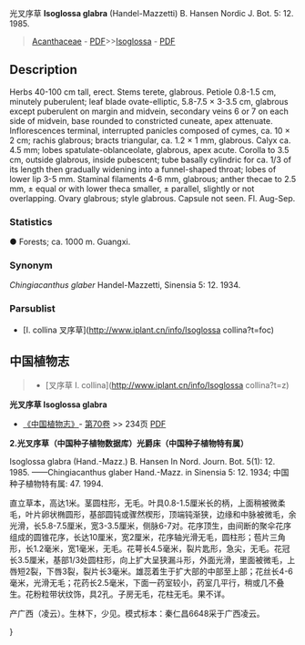光叉序草 **Isoglossa glabra** (Handel-Mazzetti) B. Hansen Nordic J. Bot. 5: 12. 1985.

> [Acanthaceae](Acanthaceae-爵床科.md) - [PDF](http://www.iplant.cn/foc/pdf/Acanthaceae.pdf)>>[Isoglossa](http://www.iplant.cn/info/Isoglossa?t=foc) - [PDF](http://www.iplant.cn/foc/pdf/Isoglossa.pdf)

## Description

Herbs 40-100 cm tall, erect. Stems terete, glabrous. Petiole 0.8-1.5 cm, minutely puberulent; leaf blade ovate-elliptic, 5.8-7.5 × 3-3.5 cm, glabrous except puberulent on margin and midvein, secondary veins 6 or 7 on each side of midvein, base rounded to constricted cuneate, apex attenuate. Inflorescences terminal, interrupted panicles composed of cymes, ca. 10 × 2 cm; rachis glabrous; bracts triangular, ca. 1.2 × 1 mm, glabrous. Calyx ca. 4.5 mm; lobes spatulate-oblanceolate, glabrous, apex acute. Corolla to 3.5 cm, outside glabrous, inside pubescent; tube basally cylindric for ca. 1/3 of its length then gradually widening into a funnel-shaped throat; lobes of lower lip 3-5 mm. Staminal filaments 4-6 mm, glabrous; anther thecae to 2.5 mm, ± equal or with lower theca smaller, ± parallel, slightly or not overlapping. Ovary glabrous; style glabrous. Capsule not seen. Fl. Aug-Sep.

### Statistics
● Forests; ca. 1000 m. Guangxi.

### Synonym
*Chingiacanthus glaber* Handel-Mazzetti, Sinensia 5: 12. 1934.

### Parsublist

* [I.  collina  叉序草](http://www.iplant.cn/info/Isoglossa collina?t=foc)

## 中国植物志

> * [叉序草  I.  collina](http://www.iplant.cn/info/Isoglossa collina?t=z)


**光叉序草 Isoglossa glabra**

* [《中国植物志》](http://www.iplant.cn/frps)- [第70卷](http://www.iplant.cn/frps/vol/70) >> 234页 [PDF](http://www.iplant.cn/frps/pdf/70/234.PDF)


**2.光叉序草（中国种子植物数据库）光爵床（中国种子植物特有属）**

Isoglossa glabra (Hand.-Mazz.) B. Hansen In Nord. Journ. Bot. 5(1): 12. 1985. ——Chingiacanthus glaber Hand.-Mazz. in Sinensia 5: 12. 1934; 中国种子植物特有属: 47. 1994.

直立草本，高达1米。茎圆柱形，无毛。叶具0.8-1.5厘米长的柄，上面稍被微柔毛，叶片卵状椭圆形，基部圆钝或骤然楔形，顶端钝渐狭，边缘和中脉被微毛，余光滑，长5.8-7.5厘米，宽3-3.5厘米，侧脉6-7对。花序顶生，由间断的聚伞花序组成的圆锥花序，长达10厘米，宽2厘米，花序轴光滑无毛，圆柱形；苞片三角形，长1.2毫米，宽1毫米，无毛。花萼长4.5毫米，裂片匙形，急尖，无毛。花冠长3.5厘米，基部1/3处圆柱形，向上扩大呈狭漏斗形，外面光滑，里面被微毛，上唇短2裂，下唇3裂，裂片长3毫米。雄蕊着生于扩大部的中部至上部；花丝长4-6毫米，光滑无毛；花药长2.5毫米，下面一药室较小，药室几平行，稍或几不叠生。花粉粒带状纹饰，具2孔。子房无毛，花柱无毛。果不详。

产广西（凌云）。生林下，少见。模式标本：秦仁昌6648采于广西凌云。

}